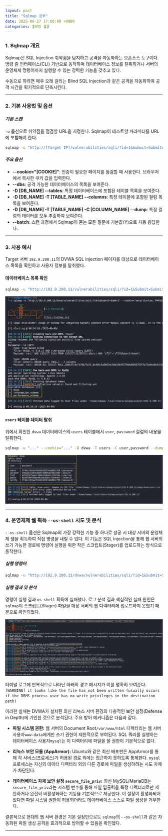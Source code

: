 ```yaml
---
layout: post
title: "Sqlmap 공부"
date: 2025-08-27 17:00:00 +0900
categories: [해킹 툴]
---
```


### 1. Sqlmap 개요

Sqlmap은 SQL Injection 취약점을 탐지하고 공격을 자동화하는 오픈소스 도구이다. 명령 줄 인터페이스(CLI) 기반으로 동작하며 데이터베이스 정보를 탈취하거나 서버의 운영체제 명령어까지 실행할 수 있는 강력한 기능을 갖추고 있다.

수동으로 하려면 매우 오래 걸리는 Blind SQL Injection과 같은 공격을 자동화하여 공격 시간을 획기적으로 단축시킨다.

---

### 2. 기본 사용법 및 옵션

#### ***기본 스캔***
`-u` 옵션으로 취약점을 점검할 URL을 지정한다. Sqlmap이 테스트할 파라미터를 URL에 포함해야 한다.
```bash
sqlmap -u "http://[Target IP]/vulnerabilities/sqli/?id=1&Submit=Submit#"
```

#### ***주요 옵션***
*   **--cookie="[COOKIE]"**: 인증이 필요한 페이지를 점검할 때 사용한다. 브라우저에서 복사한 쿠키 값을 입력한다.
*   **--dbs**: 공격 가능한 데이터베이스의 목록을 보여준다.
*   **-D [DB_NAME] --tables**: 특정 데이터베이스에 포함된 테이블 목록을 보여준다.
*   **-D [DB_NAME] -T [TABLE_NAME] --columns**: 특정 테이블에 포함된 컬럼 목록을 보여준다.
*   **-D [DB_NAME] -T [TABLE_NAME] -C [COLUMN_NAME] --dump**: 특정 컬럼의 데이터를 모두 추출하여 보여준다.
*   **--batch**: 스캔 과정에서 Sqlmap이 묻는 모든 질문에 기본값(Y)으로 자동 응답한다.

---

### 3. 사용 예시

Target 서버 `192.9.200.11`의 DVWA SQL Injection 페이지를 대상으로 데이터베이스 목록을 확인하고 사용자 정보를 탈취했다.

#### **데이터베이스 목록 확인**
```bash
sqlmap -u "http://192.9.200.11/vulnerabilities/sqli/?id=1&Submit=Submit#" --cookie="security=low; PHPSESSID=..." --dbs
```
   ![SqlmapDbs](/assets/images/Sql_1.png)

#### **`users` 테이블 데이터 탈취**
위에서 확인한 `dvwa` 데이터베이스의 `users` 테이블에서 `user`, `password` 컬럼의 내용을 탈취한다.
```bash
sqlmap -u "..." --cookie="..." -D dvwa -T users -C user,password --dump
```
   ![SqlmapDump](/assets/images/Sql_2.png)

---

### 4. 운영체제 쉘 획득 `--os-shell` 시도 및 분석

`--os-shell` 옵션은 Sqlmap의 가장 강력한 기능 중 하나로 성공 시 대상 서버의 운영체제 쉘을 획득하여 직접 명령을 내릴 수 있다. 이 기능은 SQL Injection을 통해 웹 서버의 쓰기 가능한 경로에 명령어 실행을 위한 작은 스크립트(Stager)를 업로드하는 방식으로 동작한다.

#### ***실행 명령어***
```bash
sqlmap -u "http://192.9.200.11/dvwa/vulnerabilities/sqli/?id=1&Submit=Submit" --cookie="..." --os-shell
```

#### ***실행 결과 및 분석***
명령어 실행 결과 `os-shell` 획득에 실패했다. 로그 분석 결과 핵심적인 실패 원인은 `sqlmap`이 스크립트(Stager) 파일을 대상 서버의 웹 디렉터리에 업로드하지 못했기 때문으로 확인되었다.

   ![SqlmapOshellFail](/assets/images/Sql_3.png)

터미널 로그에 반복적으로 나타난 아래의 경고 메시지가 이를 명확히 보여준다.
`[WARNING] it looks like the file has not been written (usually occurs if the DBMS process user has no write privileges in the destination path)`

이러한 실패는 DVWA가 설치된 최신 리눅스 서버 환경의 다층적인 보안 설정(Defense in Depth)에 기인한 것으로 분석된다. 주요 방어 메커니즘은 다음과 같다.

*   **파일 시스템 권한:** 웹 서버의 Document Root`/var/www/html` 디렉터리는 웹 서버 사용자`www-data`에게만 쓰기 권한이 제한적으로 부여된다. SQL 쿼리를 실행하는 데이터베이스 사용자`mysql`는 이 디렉터리에 파일을 쓸 권한이 기본적으로 없다.

*   **리눅스 보안 모듈 (AppArmor):** Ubuntu와 같은 최신 배포판은 AppArmor를 통해 각 서비스(프로세스)가 허용된 경로 외에는 접근하지 못하도록 통제한다. `mysql` 프로세스는 자신의 데이터 디렉터리 외의 다른 경로에 파일을 생성하려는 시도 자체가 차단된다.

*   **데이터베이스 자체 보안 설정 `secure_file_priv`:** 최신 MySQL/MariaDB는 `secure_file_priv`라는 시스템 변수를 통해 파일 입출력을 특정 디렉터리로만 제한하거나 완전히 비활성화하는 기능을 기본적으로 제공한다. 이 설정이 활성화되어 있다면 파일 시스템 권한이 허용되더라도 데이터베이스 스스로 파일 생성을 거부한다.

결론적으로 현대의 웹 서버 환경은 기본 설정만으로도 `sqlmap`의 `--os-shell`과 같은 자동화된 파일 생성 공격을 효과적으로 방어할 수 있음을 확인했다.

<hr class="short-rule">